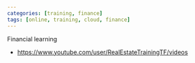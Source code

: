 ```yaml
---
categories: [training, finance]
tags: [online, training, cloud, finance]
---
```


Financial learning

* <https://www.youtube.com/user/RealEstateTrainingTF/videos>
